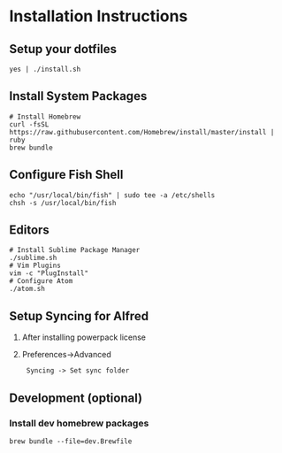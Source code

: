 # Installation Instructions


## Setup your dotfiles

```
yes | ./install.sh
```


## Install System Packages

```
# Install Homebrew
curl -fsSL https://raw.githubusercontent.com/Homebrew/install/master/install | ruby
brew bundle
```


## Configure Fish Shell

```
echo "/usr/local/bin/fish" | sudo tee -a /etc/shells
chsh -s /usr/local/bin/fish
```


## Editors

```
# Install Sublime Package Manager
./sublime.sh
# Vim Plugins
vim -c "PlugInstall"
# Configure Atom
./atom.sh
```


## Setup Syncing for Alfred

1. After installing powerpack license

2. Preferences->Advanced

        Syncing -> Set sync folder


## Development (optional)

### Install dev homebrew packages

```
brew bundle --file=dev.Brewfile
```
